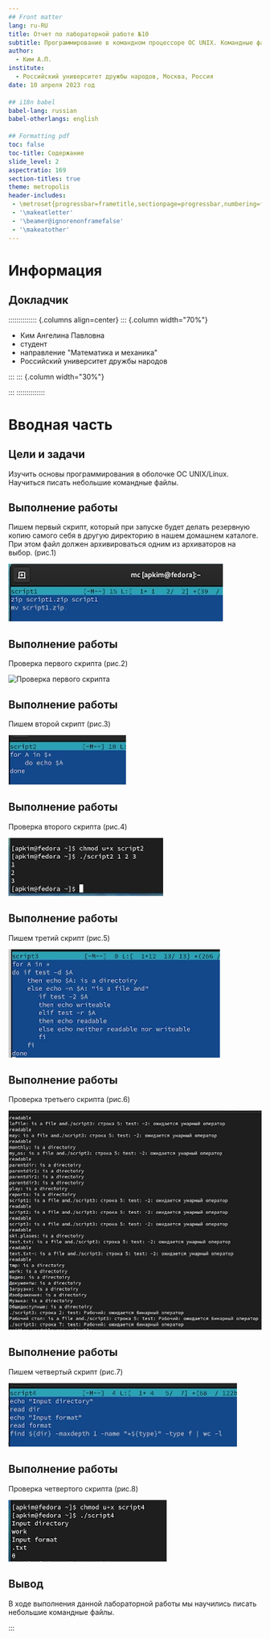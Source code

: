 ```yaml
---
## Front matter
lang: ru-RU
title: Отчет по лабораторной работе №10
subtitle: Программирование в командном процессоре OC UNIX. Командные файлы
author:
  - Ким А.П. 
institute:
  - Российский университет дружбы народов, Москва, Россия
date: 10 апреля 2023 год

## i18n babel
babel-lang: russian
babel-otherlangs: english

## Formatting pdf
toc: false
toc-title: Содержание
slide_level: 2
aspectratio: 169
section-titles: true
theme: metropolis
header-includes:
 - \metroset{progressbar=frametitle,sectionpage=progressbar,numbering=fraction}
 - '\makeatletter'
 - '\beamer@ignorenonframefalse'
 - '\makeatother'
---
```


# Информация

## Докладчик

:::::::::::::: {.columns align=center}
::: {.column width="70%"}

  * Ким Ангелина Павловна
  * студент
  * направление "Математика и механика"
  * Российский университет дружбы народов


:::
::: {.column width="30%"}


:::
::::::::::::::

# Вводная часть

## Цели и задачи

Изучить основы программирования в оболочке OC UNIX/Linux. Научиться писать небольшие командные файлы.

## Выполнение работы 

Пишем первый скрипт, который при запуске будет делать резервную копию самого себя в другую директорию в нашем домашнем каталоге. При этом файл должен архивироваться одним из архиваторов на выбор. (рис.1)

![Первый скрипт](./image/1.png)

## Выполнение работы 

Проверка первого скрипта (рис.2)

![Проверка первого скрипта](./image/2.jpg)

## Выполнение работы 

Пишем второй скрипт (рис.3)

![Второй скрипт](./image/3.png)

## Выполнение работы 

Проверка второго скрипта (рис.4)

![Проверка второго скрипта](./image/4.png)

## Выполнение работы 

Пишем третий скрипт (рис.5)

![Третий скрипт](./image/5.png)

## Выполнение работы 

Проверка третьего скрипта (рис.6)

![Проверка третьего скрипта](./image/6.png)

## Выполнение работы 

Пишем четвертый скрипт (рис.7)

![Четвертый скрипт](./image/7.png)

## Выполнение работы 

Проверка четвертого скрипта (рис.8)

![Проверка четвертого скрипта](./image/8.png)


## Вывод

В ходе выполнения данной лабораторной работы мы научились писать небольшие командные файлы.


:::


